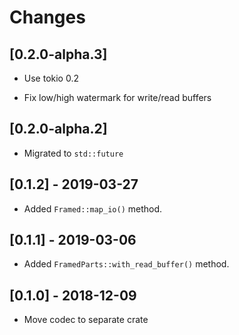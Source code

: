 # Changes

## [0.2.0-alpha.3]

* Use tokio 0.2

* Fix low/high watermark for write/read buffers

## [0.2.0-alpha.2]

* Migrated to `std::future`


## [0.1.2] - 2019-03-27

* Added `Framed::map_io()` method.


## [0.1.1] - 2019-03-06

* Added `FramedParts::with_read_buffer()` method.


## [0.1.0] - 2018-12-09

* Move codec to separate crate

